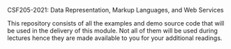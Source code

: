 CSF205-2021: Data Representation, Markup Languages, and Web Services

This repository consists of all the examples and demo source code that will be used in the delivery of this module. Not all of them will be used during lectures hence they are made available to you for your additional readings.
